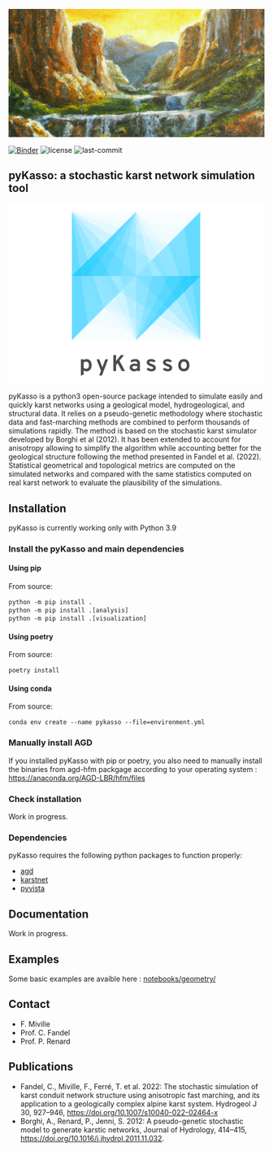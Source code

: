 ![pyKasso's banner](/docs/source/_static/pykasso_banner.png)

<!-- ![]() -->
[![Binder](https://mybinder.org/badge_logo.svg)](https://mybinder.org/v2/gh/randlab/pyKasso/dev)
![license](https://img.shields.io/github/license/randlab/pyKasso)
![last-commit](https://img.shields.io/github/last-commit/randlab/pyKasso/dev)


## pyKasso: a stochastic karst network simulation tool
![pyKasso's logo](/docs/source/_static/pykasso_logo.png)

pyKasso is a python3 open-source package intended to simulate easily and quickly karst networks using a geological model, hydrogeological, and structural data. It relies on a pseudo-genetic methodology where stochastic data and fast-marching methods are combined to perform thousands of simulations rapidly. The method is based on the stochastic karst simulator developed by Borghi et al (2012). It has been extended to account for anisotropy allowing to simplify the algorithm while accounting better for the geological structure following the method presented in Fandel et al. (2022). Statistical geometrical and topological metrics are computed on the simulated networks and compared with the same statistics computed on real karst network to evaluate the plausibility of the simulations.

## Installation

pyKasso is currently working only with Python 3.9

### Install the pyKasso and main dependencies

#### Using pip

<!-- ```
pip install pykasso
``` -->

From source:
```
python -m pip install .
python -m pip install .[analysis]
python -m pip install .[visualization]
```

#### Using poetry

From source:
```
poetry install
```

#### Using conda

From source:
```
conda env create --name pykasso --file=environment.yml
```

### Manually install AGD

If you installed pyKasso with pip or poetry, you also need to manually install the binaries from agd-hfm packgage according to your operating system : https://anaconda.org/AGD-LBR/hfm/files

### Check installation

Work in progress.

<!-- ```
poetry run pytest tests/
``` -->

### Dependencies

pyKasso requires the following python packages to function properly:
- [agd](https://github.com/Mirebeau/AdaptiveGridDiscretizations)
- [karstnet](https://github.com/UniNE-CHYN/karstnet)
- [pyvista](https://github.com/pyvista/pyvista)

## Documentation

Work in progress.

## Examples

Some basic examples are avaible here : [notebooks/geometry/](https://github.com/randlab/pyKasso/tree/dev/notebooks/geometry)

## Contact

- F. Miville
- Prof. C. Fandel
- Prof. P. Renard

## Publications

- Fandel, C., Miville, F., Ferré, T. et al. 2022: The stochastic simulation of karst conduit network structure using anisotropic fast marching, and its application to a geologically complex alpine karst system. Hydrogeol J 30, 927–946, https://doi.org/10.1007/s10040-022-02464-x
- Borghi, A., Renard, P., Jenni, S. 2012: A pseudo-genetic stochastic model to generate karstic networks, Journal of Hydrology, 414–415, https://doi.org/10.1016/j.jhydrol.2011.11.032.